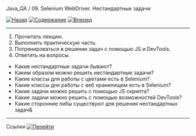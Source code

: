 Java_QA / 09. Selenium WebDriver. Нестандартные задачи

[![Назад](https://img.shields.io/badge/-%D0%9D%D0%B0%D0%B7%D0%B0%D0%B4-brightgreen)](2.%20Практика.md)
[![Содержание](https://img.shields.io/badge/-%D0%A1%D0%BE%D0%B4%D0%B5%D1%80%D0%B6%D0%B0%D0%BD%D0%B8%D0%B5-purple)](README.md)
[![Вперед](https://img.shields.io/badge/-%D0%92%D0%BF%D0%B5%D1%80%D0%B5%D0%B4-brightgreen)](4.%20Ссылки.md)

***

1. Прочитать лекцию.
2. Выполнить практическую часть.
3. Потренироваться в решении задач с помощью JS и DevTools.
4. Ответить на вопросы.

* Какие нестандартные задачи бывают?
* Каким образом можно решить нестандартные задачи?
* Какие классы для работы с цветами есть в Selenium?
* Какие классы для работы с веб хранилищем есть в Selenium?
* Какие задачи можно решить с помощью JS скрипта?
* Какие задачи можно решить с помощью возможностей DevTools?
* Какие сторонние либы существуют для решения нестандартных задач&

***

Ссылки [![Перейти](https://img.shields.io/badge/-%D0%9F%D0%B5%D1%80%D0%B5%D0%B9%D1%82%D0%B8-blue)](4.%20Ссылки.md)